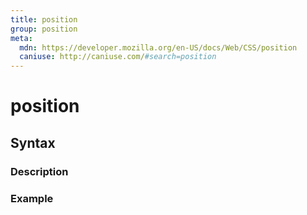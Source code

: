```yaml
---
title: position
group: position
meta:
  mdn: https://developer.mozilla.org/en-US/docs/Web/CSS/position
  caniuse: http://caniuse.com/#search=position
---
```


# position
<!--- Introduction for position, keep it brief and set the overall context -->

## Syntax
<!--- Introduce the various syntax for position -->

### Description
<!--- For each major section of syntax, provide a description explaining its usage further -->

### Example
<!--- Provide code examples for the syntax block you're currently describing -->